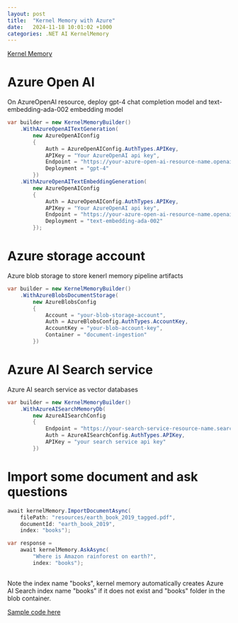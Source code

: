 ```yaml
---
layout: post
title:  "Kernel Memory with Azure"
date:   2024-11-18 10:01:02 +1000
categories: .NET AI KernelMemory
---
```


[Kernel Memory](https://github.com/microsoft/kernel-memory)

# Azure Open AI
On AzureOpenAI resource, deploy gpt-4 chat completion model and text-embedding-ada-002 embedding model
```c#
var builder = new KernelMemoryBuilder()
    .WithAzureOpenAITextGeneration(
        new AzureOpenAIConfig
        {
            Auth = AzureOpenAIConfig.AuthTypes.APIKey,
            APIKey = "Your AzureOpenAI api key",
            Endpoint = "https://your-azure-open-ai-resource-name.openai.azure.com",
            Deployment = "gpt-4"
        })
    .WithAzureOpenAITextEmbeddingGeneration(
        new AzureOpenAIConfig
        {
            Auth = AzureOpenAIConfig.AuthTypes.APIKey,
            APIKey = "Your AzureOpenAI api key",
            Endpoint = "https://your-azure-open-ai-resource-name.openai.azure.com",
            Deployment = "text-embedding-ada-002"
        });
```

# Azure storage account 
Azure blob storage to store kenerl memory pipeline artifacts
```c#
var builder = new KernelMemoryBuilder()
    .WithAzureBlobsDocumentStorage(
        new AzureBlobsConfig
        {
            Account = "your-blob-storage-account",
            Auth = AzureBlobsConfig.AuthTypes.AccountKey,
            AccountKey = "your-blob-account-key",
            Container = "document-ingestion"
        })
```

# Azure AI Search service
Azure AI search service as vector databases
```c#
var builder = new KernelMemoryBuilder()
    .WithAzureAISearchMemoryDb(
        new AzureAISearchConfig
        {
            Endpoint = "https://your-search-service-resource-name.search.windows.net",
            Auth = AzureAISearchConfig.AuthTypes.APIKey,
            APIKey = "your search service api key"
        })
```

# Import some document and ask questions
```c#
await kernelMemory.ImportDocumentAsync(
    filePath: "resources/earth_book_2019_tagged.pdf",
    documentId: "earth_book_2019",
    index: "books");

var response =
    await kernelMemory.AskAsync(
        "Where is Amazon rainforest on earth?", 
        index: "books");    
   
```
Note the index name "books", kernel memory automatically creates Azure AI Search index name "books" if it does not exist and "books" folder in the blob container.

[Sample code here](https://github.com/StormHub/stormhub/tree/main/resources/2024-11-18/ConsoleApp)

